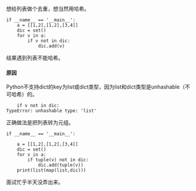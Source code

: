 想给列表做个去重，想当然用哈希。

```python3
if __name__ == '__main__':
    a = [[1,2],[1,2],[3,4]]
    dic = set()
    for v in a:
        if v not in dic:
            dic.add(v)
```
结果遇到列表不能哈希。
#### 原因
Python不支持dict的key为list或dict类型，因为list和dict类型是unhashable（不可哈希）的。

```  File "/home/hzw/tmp/CDAN/pytorch/tes3.py", line 36, in <module>
    if v not in dic:
TypeError: unhashable type: 'list'
```
正确做法是把列表转为元组。

```python3
if __name__ == '__main__':

    a = [[1,2],[1,2],[3,4]]
    dic = set()
    for v in a:
        if tuple(v) not in dic:
            dic.add(tuple(v))
    print(list(map(list,dic)))
```

面试忙乎半天没弄出来。
